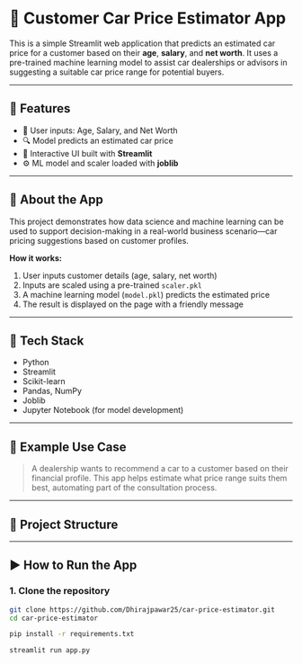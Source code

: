 # 🚗 Customer Car Price Estimator App

This is a simple Streamlit web application that predicts an estimated car price for a customer based on their **age**, **salary**, and **net worth**. It uses a pre-trained machine learning model to assist car dealerships or advisors in suggesting a suitable car price range for potential buyers.

---

## 📌 Features

- 🔢 User inputs: Age, Salary, and Net Worth  
- 🔍 Model predicts an estimated car price  
- 🎈 Interactive UI built with **Streamlit**  
- ⚙️ ML model and scaler loaded with **joblib**

---

## 🚀 About the App

This project demonstrates how data science and machine learning can be used to support decision-making in a real-world business scenario—car pricing suggestions based on customer profiles.

**How it works:**

1. User inputs customer details (age, salary, net worth)
2. Inputs are scaled using a pre-trained `scaler.pkl`
3. A machine learning model (`model.pkl`) predicts the estimated price
4. The result is displayed on the page with a friendly message

---

## 🧰 Tech Stack

- Python  
- Streamlit  
- Scikit-learn  
- Pandas, NumPy  
- Joblib  
- Jupyter Notebook (for model development)

---

## 🧪 Example Use Case

> A dealership wants to recommend a car to a customer based on their financial profile. This app helps estimate what price range suits them best, automating part of the consultation process.

---

## 📁 Project Structure


---

## ▶️ How to Run the App

### 1. Clone the repository

```bash
git clone https://github.com/Dhirajpawar25/car-price-estimator.git
cd car-price-estimator

pip install -r requirements.txt

streamlit run app.py


